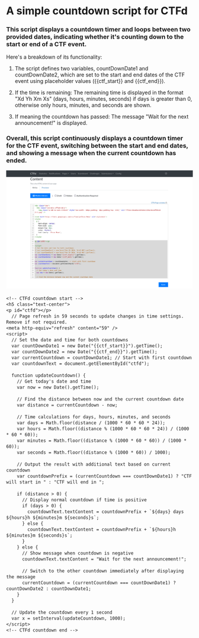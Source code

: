 # A simple countdown script for CTFd

### This script displays a countdown timer and loops between two provided dates, indicating whether it's counting down to the start or end of a CTF event. 

Here's a breakdown of its functionality:

1. The script defines two variables, countDownDate1 and countDownDate2, which are set to the start and end dates of the CTF event using placeholder values ({{ctf_start}} and {{ctf_end}}).

2. If the time is remaining:
        The remaining time is displayed in the format "Xd Yh Xm Xs" (days, hours, minutes, seconds) if days is greater than 0, otherwise only hours, minutes, and seconds are shown.
3. If meaning the countdown has passed:
        The message "Wait for the next announcement!" is displayed.

### Overall, this script continuously displays a countdown timer for the CTF event, switching between the start and end dates, and showing a message when the current countdown has ended.

![alt text](ctfd.png)

```
<!-- CTFd countdown start -->
<h5 class="text-center">
<p id="ctfd"></p>
  // Page refresh in 59 seconds to update changes in time settings. Remove if not required.
<meta http-equiv="refresh" content="59" />
<script>
  // Set the date and time for both countdowns
  var countDownDate1 = new Date("{{ctf_start}}").getTime();
  var countDownDate2 = new Date("{{ctf_end}}").getTime();
  var currentCountdown = countDownDate1; // Start with first countdown
  var countdownText = document.getElementById("ctfd");

  function updateCountdown() {
    // Get today's date and time
    var now = new Date().getTime();
    
    // Find the distance between now and the current countdown date
    var distance = currentCountdown - now;
    
    // Time calculations for days, hours, minutes, and seconds
    var days = Math.floor(distance / (1000 * 60 * 60 * 24));
    var hours = Math.floor((distance % (1000 * 60 * 60 * 24)) / (1000 * 60 * 60));
    var minutes = Math.floor((distance % (1000 * 60 * 60)) / (1000 * 60));
    var seconds = Math.floor((distance % (1000 * 60)) / 1000);
    
    // Output the result with additional text based on current countdown
    var countdownPrefix = (currentCountdown === countDownDate1) ? "CTF will start in " : "CTF will end in ";
    
    if (distance > 0) {
      // Display normal countdown if time is positive
      if (days > 0) {
        countdownText.textContent = countdownPrefix + `${days} days ${hours}h ${minutes}m ${seconds}s`;
      } else {
        countdownText.textContent = countdownPrefix + `${hours}h ${minutes}m ${seconds}s`;
      }
    } else {
      // Show message when countdown is negative
      countdownText.textContent = "Wait for the next announcement!";
      
      // Switch to the other countdown immediately after displaying the message
      currentCountdown = (currentCountdown === countDownDate1) ? countDownDate2 : countDownDate1;
    }
  }

  // Update the countdown every 1 second
  var x = setInterval(updateCountdown, 1000);
</script>
<!-- CTFd countdown end -->

```
